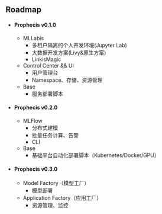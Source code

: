 ## Roadmap

- #### Prophecis v0.1.0 
  - MLLabis
    - 多租户隔离的个人开发环境(Jupyter Lab)
    - 大数据开发方案(Livy&原生方案)
    - LinkisMagic
  - Control Center && UI 
    - 用户管理台
    - Namespace、存储、资源管理
  - Base
    - 服务部署脚本

- #### Prophecis v0.2.0
  - MLFlow
     - 分布式建模
     - 批量任务计算、告警
     - CLI
  - Base
    - 基础平台自动化部署脚本（Kubernetes/Docker/GPU）

- #### Prophecis v0.3.0 
  - Model Factory（模型工厂）
    - 模型部署
  - Application Factory（应用工厂）
    - 资源管理、监控